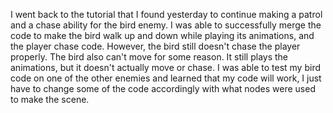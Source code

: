 I went back to the tutorial that I found yesterday to continue making a patrol and a chase ability for the bird enemy. I was able to successfully merge the code to make the bird walk up and down while playing its animations, and the player chase code. However, the bird still doesn't chase the player properly. The bird also can't move for some reason. It still plays the animations, but it doesn't actually move or chase. I was able to test my bird code on one of the other enemies and learned that my code will work, I just have to change some of the code accordingly with what nodes were used to make the scene. 

